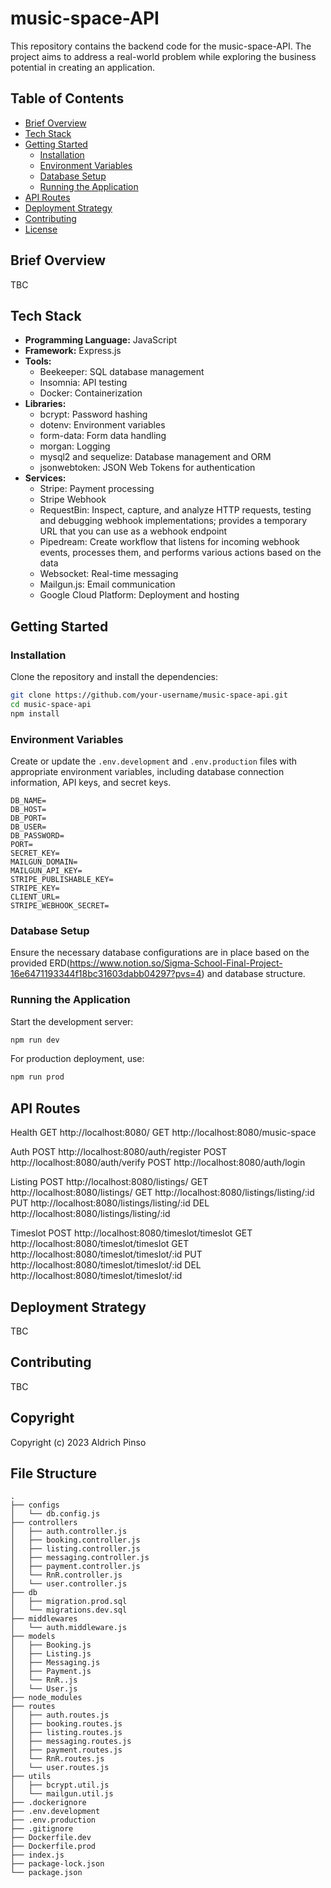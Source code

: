 # music-space-API

This repository contains the backend code for the music-space-API. The project aims to address a real-world problem while exploring the business potential in creating an application.

## Table of Contents

- [Brief Overview](#brief-overview)
- [Tech Stack](#tech-stack)
- [Getting Started](#getting-started)
  - [Installation](#installation)
  - [Environment Variables](#environment-variables)
  - [Database Setup](#database-setup)
  - [Running the Application](#running-the-application)
- [API Routes](#api-routes)
- [Deployment Strategy](#deployment-strategy)
- [Contributing](#contributing)
- [License](#license)

## Brief Overview

TBC

## Tech Stack

- **Programming Language:** JavaScript
- **Framework:** Express.js
- **Tools:**
  - Beekeeper: SQL database management
  - Insomnia: API testing
  - Docker: Containerization
- **Libraries:**
  - bcrypt: Password hashing
  - dotenv: Environment variables
  - form-data: Form data handling
  - morgan: Logging
  - mysql2 and sequelize: Database management and ORM
  - jsonwebtoken: JSON Web Tokens for authentication
- **Services:**
  - Stripe: Payment processing
  - Stripe Webhook
  - RequestBin: Inspect, capture, and analyze HTTP requests, testing and debugging webhook implementations; provides a temporary URL that you can use as a webhook endpoint
  - Pipedream: Create workflow that listens for incoming webhook events, processes them, and performs various actions based on the data
  - Websocket: Real-time messaging
  - Mailgun.js: Email communication
  - Google Cloud Platform: Deployment and hosting

## Getting Started

### Installation

Clone the repository and install the dependencies:

```bash
git clone https://github.com/your-username/music-space-api.git
cd music-space-api
npm install
```

### Environment Variables

Create or update the `.env.development` and `.env.production` files with appropriate environment variables, including database connection information, API keys, and secret keys.

```env
DB_NAME=
DB_HOST=
DB_PORT=
DB_USER=
DB_PASSWORD=
PORT=
SECRET_KEY=
MAILGUN_DOMAIN=
MAILGUN_API_KEY=
STRIPE_PUBLISHABLE_KEY=
STRIPE_KEY=
CLIENT_URL=
STRIPE_WEBHOOK_SECRET=
```

### Database Setup

Ensure the necessary database configurations are in place based on the provided ERD(https://www.notion.so/Sigma-School-Final-Project-16e6471193344f18bc31603dabb04297?pvs=4) and database structure.

### Running the Application

Start the development server:

```bash
npm run dev
```

For production deployment, use:

```bash
npm run prod
```

## API Routes

Health
GET http://localhost:8080/
GET http://localhost:8080/music-space

Auth
POST http://localhost:8080/auth/register
POST http://localhost:8080/auth/verify
POST http://localhost:8080/auth/login

Listing
POST http://localhost:8080/listings/
GET http://localhost:8080/listings/
GET http://localhost:8080/listings/listing/:id
PUT http://localhost:8080/listings/listing/:id
DEL http://localhost:8080/listings/listing/:id

Timeslot 
POST http://localhost:8080/timeslot/timeslot
GET http://localhost:8080/timeslot/timeslot
GET http://localhost:8080/timeslot/timeslot/:id
PUT http://localhost:8080/timeslot/timeslot/:id
DEL http://localhost:8080/timeslot/timeslot/:id

## Deployment Strategy

TBC

## Contributing

TBC

## Copyright

Copyright (c) 2023 Aldrich Pinso


## File Structure

```
.
├── configs 
│   └── db.config.js 
├── controllers
│   ├── auth.controller.js
│   ├── booking.controller.js
│   ├── listing.controller.js
│   ├── messaging.controller.js
│   ├── payment.controller.js
│   └── RnR.controller.js
│   └── user.controller.js
├── db
│   ├── migration.prod.sql 
│   └── migrations.dev.sql 
├── middlewares
│   └── auth.middleware.js 
├── models 
│   ├── Booking.js
│   ├── Listing.js
│   ├── Messaging.js
│   ├── Payment.js
│   └── RnR..js
│   └── User.js
├── node_modules
├── routes
│   ├── auth.routes.js
│   ├── booking.routes.js
│   ├── listing.routes.js
│   ├── messaging.routes.js
│   ├── payment.routes.js
│   └── RnR.routes.js
│   └── user.routes.js
├── utils
│   ├── bcrypt.util.js 
│   └── mailgun.util.js 
├── .dockerignore 
├── .env.development 
├── .env.production 
├── .gitignore 
├── Dockerfile.dev
├── Dockerfile.prod
├── index.js 
├── package-lock.json
└── package.json
```

